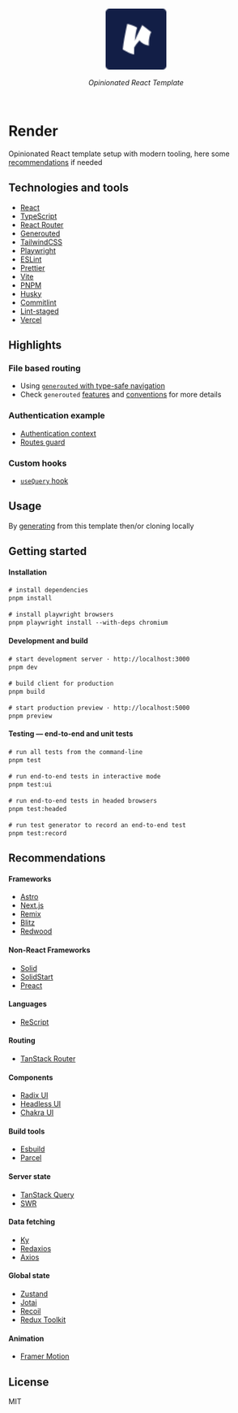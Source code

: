 <br>
<p align="center">
  <a href="https://rendertemplate.vercel.app" target="_blank" rel="noopener noreferrer">
    <img src="/public/logo.svg" alt="Render · Opinionated React Template" width="120"/>
  </a>
</p>
<p align="center"><em>Opinionated React Template</em></p>
<br>

# Render

Opinionated React template setup with modern tooling, here some [recommendations](#recommendations) if needed

## Technologies and tools

- [React](https://reactjs.org)
- [TypeScript](https://www.typescriptlang.org)
- [React Router](https://reactrouter.com)
- [Generouted](https://github.com/oedotme/generouted)
- [TailwindCSS](https://tailwindcss.com)
- [Playwright](https://playwright.dev)
- [ESLint](https://eslint.org)
- [Prettier](https://prettier.io)
- [Vite](https://vitejs.dev)
- [PNPM](https://pnpm.io)
- [Husky](https://typicode.github.io/husky)
- [Commitlint](https://commitlint.js.org)
- [Lint-staged](https://github.com/okonet/lint-staged)
- [Vercel](http://vercel.com)

## Highlights

### File based routing

- Using [`generouted` with type-safe navigation](https://github.com/oedotme/generouted)
- Check `generouted` [features](https://github.com/oedotme/generouted#features) and [conventions](https://github.com/oedotme/generouted#conventions) for more details

### Authentication example

- [Authentication context](./src/context/auth.tsx)
- [Routes guard](./src/config/guard.tsx)

### Custom hooks

- [`useQuery` hook](./src/hooks/query.ts)

## Usage

By [generating](https://github.com/oedotme/render/generate) from this template then/or cloning locally

## Getting started

#### Installation

```shell
# install dependencies
pnpm install

# install playwright browsers
pnpm playwright install --with-deps chromium
```

#### Development and build

```shell
# start development server · http://localhost:3000
pnpm dev

# build client for production
pnpm build

# start production preview · http://localhost:5000
pnpm preview
```

#### Testing — end-to-end and unit tests

```shell
# run all tests from the command-line
pnpm test

# run end-to-end tests in interactive mode
pnpm test:ui

# run end-to-end tests in headed browsers
pnpm test:headed

# run test generator to record an end-to-end test
pnpm test:record
```

## Recommendations

#### Frameworks

- [Astro](https://astro.build)
- [Next.js](https://nextjs.org)
- [Remix](https://remix.run)
- [Blitz](https://blitzjs.com)
- [Redwood](https://redwoodjs.com)

#### Non-React Frameworks

- [Solid](https://www.solidjs.com)
- [SolidStart](https://start.solidjs.com)
- [Preact](https://preactjs.com)

#### Languages

- [ReScript](https://rescript-lang.org)

#### Routing

- [TanStack Router](https://tanstack.com/router)

#### Components

- [Radix UI](https://www.radix-ui.com)
- [Headless UI](https://headlessui.dev)
- [Chakra UI](https://chakra-ui.com)

#### Build tools

- [Esbuild](https://esbuild.github.io)
- [Parcel](https://parceljs.org)

#### Server state

- [TanStack Query](https://tanstack.com/query)
- [SWR](https://swr.vercel.app)

#### Data fetching

- [Ky](https://github.com/sindresorhus/ky)
- [Redaxios](https://github.com/developit/redaxios)
- [Axios](https://github.com/axios/axios)

#### Global state

- [Zustand](https://github.com/pmndrs/zustand)
- [Jotai](https://jotai.org)
- [Recoil](https://recoiljs.org)
- [Redux Toolkit](https://redux-toolkit.js.org)

#### Animation

- [Framer Motion](https://www.framer.com/motion)

## License

MIT
